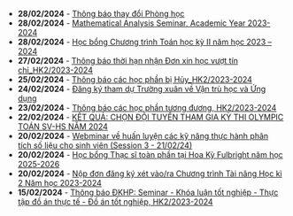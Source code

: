  - **28/02/2024** - [Thông báo thay đổi Phòng học](https://math.hcmus.edu.vn/tin-tức/tin-giáo-vụ/892-thông-báo-thay-đổi-phòng-học-2)
 - **28/02/2024** - [Mathematical Analysis Seminar, Academic Year 2023-2024](https://math.hcmus.edu.vn/tin-tức/tin-nghiên-cứu/890-mathematical-analysis-seminar-academic-year-2023-2024)
 - **28/02/2024** - [Học bổng Chương trình Toán học kỳ II năm học 2023 – 2024](https://math.hcmus.edu.vn/tin-tức/tin-học-bổng-việc-làm/877-học-bổng-chương-trình-toán-học-kỳ-ii-năm-học-2023-–-2024)
 - **27/02/2024** - [Thông báo thời hạn nhận Đơn xin học vượt tín chỉ_HK2/2023-2024](https://math.hcmus.edu.vn/tin-tức/tin-giáo-vụ/889-thông-báo-thời-hạn-nhận-đơn-xin-học-vượt-tín-chỉ_hk2-2023-2024)
 - **25/02/2024** - [Thông báo các học phần bị Hủy_HK2/2023-2024](https://math.hcmus.edu.vn/tin-tức/tin-giáo-vụ/888-thông-báo-các-học-phần-bị-hủy_hk2-2023-2024)
 - **24/02/2024** - [Đăng ký tham dự Trường xuân về Vận trù học và Ứng dụng](https://math.hcmus.edu.vn/tin-tức/thông-tin-toán-tin-học/887-đăng-ký-tham-dự-trường-xuân-về-vận-trù-học-và-ứng-dụng)
 - **23/02/2024** - [Thông báo các học phần tương đương, HK2/2023-2024](https://math.hcmus.edu.vn/tin-tức/tin-giáo-vụ/876-thông-báo-các-học-phần-tương-đương,-hk2-2023-2024)
 - **22/02/2024** - [KẾT QUẢ: CHỌN ĐỘI TUYỂN THAM GIA KỲ THI OLYMPIC TOÁN SV-HS NĂM 2024](https://math.hcmus.edu.vn/tin-tức/thông-tin-toán-tin-học/885-kết-quả-chọn-đội-tuyển-tham-gia-kỳ-thi-olympic-toán-sv-hs-năm-2024)
 - **20/02/2024** - [Webminar về huấn luyện các kỹ năng thực hành phân tích số liệu cho sinh viên (Session 3 - 21/02/24)](https://math.hcmus.edu.vn/tin-tức/tin-nghiên-cứu/874-webminar_actuarial_23jan24)
 - **20/02/2024** - [Học bổng Thạc sĩ toàn phần tại Hoa Kỳ Fulbright năm học 2025-2026](https://math.hcmus.edu.vn/tin-tức/tin-học-bổng-việc-làm/883-học-bổng-thạc-sĩ-toàn-phần-tại-hoa-kỳ-fulbright-năm-học-2025-2026)
 - **20/02/2024** - [Nộp đơn đăng ký xét vào/ra Chương trình Tài năng Học kì 2 Năm học 2023-2024](https://math.hcmus.edu.vn/tin-tức/tin-giáo-vụ/882-nộp-đơn-đăng-ký-xét-vào-ra-chương-trình-tài-năng-học-kì-2-năm-học-2023-2024)
 - **15/02/2024** - [Thông báo ĐKHP: Seminar - Khóa luận tốt nghiệp - Thực tập đồ án thực tế - Đồ án tốt nghiệp, HK2/2023-2024](https://math.hcmus.edu.vn/tin-tức/tin-giáo-vụ/872-thông-báo-đkhp-seminar-khóa-luận-tốt-nghiệp-thực-tập-đồ-án-thực-tế-đồ-án-tốt-nghiệp,-hk2-2023-2024)
